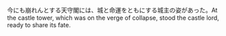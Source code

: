 <tr><td>今にも崩れんとする天守閣には、城と命運をともにする城主の姿があった。<td><tr><tr><td>At the castle tower, which was on the verge of collapse, stood the castle lord, ready to share its fate.<td><tr></table>

